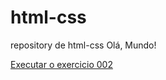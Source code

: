 # html-css
 repository de html-css
Olá, Mundo!

<a href="https://mystis-ar.github.io/html-css/exercicios/ex002/">Executar o exercicio 002</a>